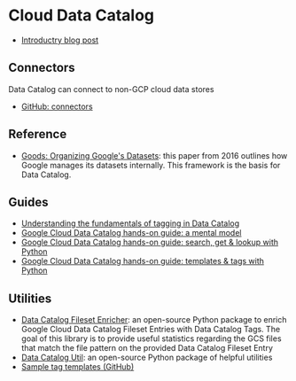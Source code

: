 # Cloud Data Catalog

- [Introductry blog post](https://cloud.google.com/blog/products/data-analytics/data-catalog-metadata-management-now-generally-available)

## Connectors
Data Catalog can connect to non-GCP cloud data stores

- [GitHub: connectors](https://github.com/GoogleCloudPlatform/datacatalog-connectors)

## Reference
- [Goods: Organizing Google's Datasets](https://static.googleusercontent.com/media/research.google.com/en//pubs/archive/45390.pdf): this paper from 2016 outlines how Google manages its datasets internally. This framework is the basis for Data Catalog.

## Guides
- [Understanding the fundamentals of tagging in Data Catalog](https://cloud.google.com/blog/products/data-analytics/cloud-metadata-management-tagging-tips)
- [Google Cloud Data Catalog hands-on guide: a mental model](https://medium.com/google-cloud/data-catalog-hands-on-guide-a-mental-model-dae7f6dd49e)
- [Google Cloud Data Catalog hands-on guide: search, get & lookup with Python](https://medium.com/google-cloud/data-catalog-hands-on-guide-search-get-lookup-with-python-82d99bfb4056)
- [Google Cloud Data Catalog hands-on guide: templates & tags with Python](https://medium.com/google-cloud/data-catalog-hands-on-guide-templates-tags-with-python-c45eb93372ef)

## Utilities
- [Data Catalog Fileset Enricher](https://github.com/mesmacosta/datacatalog-fileset-enricher): an open-source Python package to enrich Google Cloud Data Catalog Fileset Entries with Data Catalog Tags. The goal of this library is to provide useful statistics regarding the GCS files that match the file pattern on the provided Data Catalog Fileset Entry
- [Data Catalog Util](https://github.com/mesmacosta/datacatalog-util): an open-source Python package of helpful utilities
- [Sample tag templates (GitHub)](https://github.com/GoogleCloudPlatform/datacatalog-templates)
